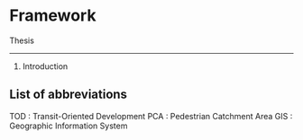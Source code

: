 # Framework

Thesis

---

1. Introduction

## List of abbreviations

TOD     : Transit-Oriented Development
PCA     : Pedestrian Catchment Area
GIS     : Geographic Information System